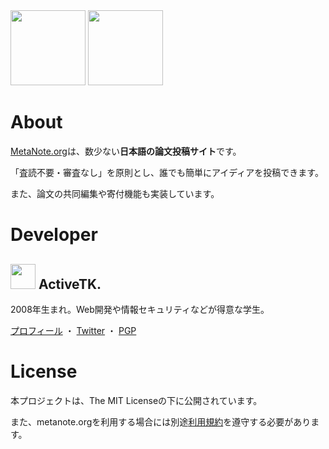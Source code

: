 <div style="object-fit:cover;">
  <img src="https://cdn.jsdelivr.net/gh/ActiveTK/MetaNote@giticons/MetaNote.png" style="width:120px;height:120px;">
  <img src="https://cdn.jsdelivr.net/gh/ActiveTK/MetaNote@giticons/MetaNote-ASCII.png" style="width:auto;height:120px;">
</div>
                                           
# About
<a href="https://metanote.org/" target="_blank">MetaNote.org</a>は、数少ない<b>日本語の論文投稿サイト</b>です。

「査読不要・審査なし」を原則とし、誰でも簡単にアイディアを投稿できます。

また、論文の共同編集や寄付機能も実装しています。

# Developer
<h2>
  <img style="width:40px;height:40px;" src="https://www.activetk.jp/icon/activetk-v2_40x40.png">
  ActiveTK.
</h2>

2008年生まれ。Web開発や情報セキュリティなどが得意な学生。

[プロフィール](https://profile.activetk.jp/) ・ [Twitter](https://twitter.com/ActiveTK5929) ・ [PGP](https://www.activetk.jp/pgp) 

# License
本プロジェクトは、The MIT Licenseの下に公開されています。

また、metanote.orgを利用する場合には別途<a href="https://metanote.org/tos" target="_blank">利用規約</a>を遵守する必要があります。
